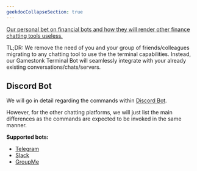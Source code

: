 ```yaml
---
geekdocCollapseSection: true
---
```


[Our personal bet on financial bots and how they will render other finance chatting tools useless.](https://twitter.com/gamestonkt/status/1501380282884268037)

TL;DR: We remove the need of you and your group of friends/colleagues migrating to any chatting tool to use the the terminal capabilities. Instead, our Gamestonk Terminal Bot will seamlessly integrate with your already existing conversations/chats/servers.

## Discord Bot

We will go in detail regarding the commands within [Discord Bot](/GamestonkTerminal/bots/discord/).

However, for the other chatting platforms, we will just list the main differences as the commands are expected to be invoked in the same manner.

**Supported bots:**

- [Telegram](/GamestonkTerminal/bots/telegram/)
- [Slack](/GamestonkTerminal/bots/slack/)
- [GroupMe](/GamestonkTerminal/bots/groupme/)

